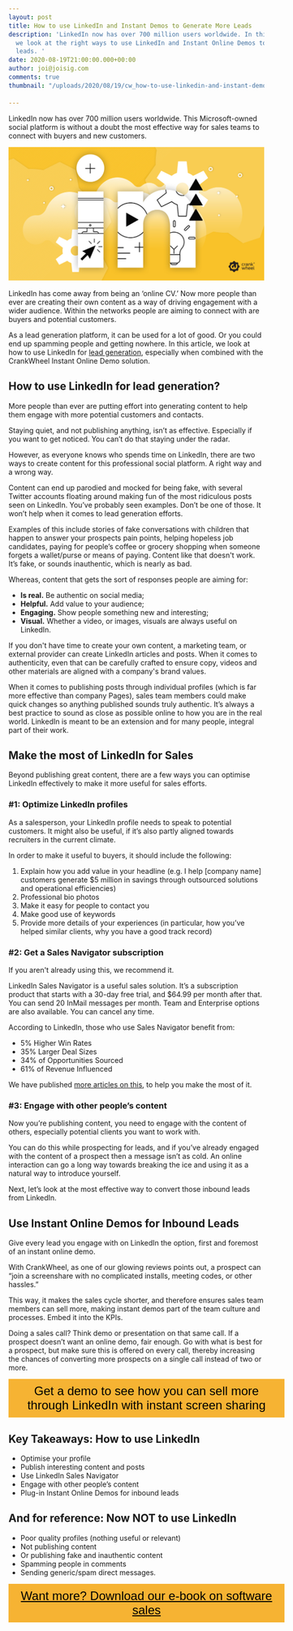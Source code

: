 ```yaml
---
layout: post
title: How to use LinkedIn and Instant Demos to Generate More Leads
description: 'LinkedIn now has over 700 million users worldwide. In this article,
  we look at the right ways to use LinkedIn and Instant Online Demos to generate sales
  leads. '
date: 2020-08-19T21:00:00.000+00:00
author: joi@joisig.com
comments: true
thumbnail: "/uploads/2020/08/19/cw_how-to-use-linkedin-and-instant-demos-to-generate-more-leads.jpg"

---
```

LinkedIn now has over 700 million users worldwide. This Microsoft-owned social platform is without a doubt the most effective way for sales teams to connect with buyers and new customers.

![](/uploads/2020/08/19/cw_how-to-use-linkedin-and-instant-demos-to-generate-more-leads.jpg)

LinkedIn has come away from being an ‘online CV.’ Now more people than ever are creating their own content as a way of driving engagement with a wider audience. Within the networks people are aiming to connect with are buyers and potential customers.

As a lead generation platform, it can be used for a lot of good. Or you could end up spamming people and getting nowhere. In this article, we look at how to use LinkedIn for [lead generation](https://aeroleads.com/blog/lead-generation-tools/), especially when combined with the CrankWheel Instant Online Demo solution.

## How to use LinkedIn for lead generation?

More people than ever are putting effort into generating content to help them engage with more potential customers and contacts.

Staying quiet, and not publishing anything, isn’t as effective. Especially if you want to get noticed. You can’t do that staying under the radar.

However, as everyone knows who spends time on LinkedIn, there are two ways to create content for this professional social platform. A right way and a wrong way.

Content can end up parodied and mocked for being fake, with several Twitter accounts floating around making fun of the most ridiculous posts seen on LinkedIn. You’ve probably seen examples. Don’t be one of those. It won’t help when it comes to lead generation efforts.

Examples of this include stories of fake conversations with children that happen to answer your prospects pain points, helping hopeless job candidates, paying for people’s coffee or grocery shopping when someone forgets a wallet/purse or means of paying. Content like that doesn't work. It’s fake, or sounds inauthentic, which is nearly as bad.

Whereas, content that gets the sort of responses people are aiming for:

* **Is real.** Be authentic on social media;
* **Helpful.** Add value to your audience;
* **Engaging.** Show people something new and interesting;
* **Visual.** Whether a video, or images, visuals are always useful on LinkedIn.

If you don't have time to create your own content, a marketing team, or external provider can create LinkedIn articles and posts. When it comes to authenticity, even that can be carefully crafted to ensure copy, videos and other materials are aligned with a company's brand values.

When it comes to publishing posts through individual profiles (which is far more effective than company Pages), sales team members could make quick changes so anything published sounds truly authentic. It’s always a best practice to sound as close as possible online to how you are in the real world. LinkedIn is meant to be an extension and for many people, integral part of their work.

## Make the most of LinkedIn for Sales

Beyond publishing great content, there are a few ways you can optimise LinkedIn effectively to make it more useful for sales efforts.

### #1: Optimize LinkedIn profiles

As a salesperson, your LinkedIn profile needs to speak to potential customers. It might also be useful, if it’s also partly aligned towards recruiters in the current climate.

In order to make it useful to buyers, it should include the following:

1. Explain how you add value in your headline (e.g. I help \[company name\] customers generate $5 million in savings through outsourced solutions and operational efficiencies)
2. Professional bio photos
3. Make it easy for people to contact you
4. Make good use of keywords
5. Provide more details of your experiences (in particular, how you’ve helped similar clients, why you have a good track record)

### #2: Get a Sales Navigator subscription

If you aren't already using this, we recommend it.

LinkedIn Sales Navigator is a useful sales solution. It’s a subscription product that starts with a 30-day free trial, and $64.99 per month after that. You can send 20 InMail messages per month. Team and Enterprise options are also available. You can cancel any time.

According to LinkedIn, those who use Sales Navigator benefit from:

* 5% Higher Win Rates
* 35% Larger Deal Sizes
* 34% of Opportunities Sourced
* 61% of Revenue Influenced

We have published [more articles on this](https://crankwheel.com/use-linkedin-sales-navigator-online-demos-shorten-your-sales-cycle/), to help you make the most of it.

### #3: Engage with other people’s content

Now you’re publishing content, you need to engage with the content of others, especially potential clients you want to work with.

You can do this while prospecting for leads, and if you’ve already engaged with the content of a prospect then a message isn’t as cold. An online interaction can go a long way towards breaking the ice and using it as a natural way to introduce yourself.

Next, let’s look at the most effective way to convert those inbound leads from LinkedIn.

## Use Instant Online Demos for Inbound Leads

Give every lead you engage with on LinkedIn the option, first and foremost of an instant online demo.

With CrankWheel, as one of our glowing reviews points out, a prospect can “join a screenshare with no complicated installs, meeting codes, or other hassles.”

This way, it makes the sales cycle shorter, and therefore ensures sales team members can sell more, making instant demos part of the team culture and processes. Embed it into the KPIs.

Doing a sales call? Think demo or presentation on that same call. If a prospect doesn’t want an online demo, fair enough. Go with what is best for a prospect, but make sure this is offered on every call, thereby increasing the chances of converting more prospects on a single call instead of two or more.

<style>

.btn-signup {

padding-top: 11px !important;

border-radius: 0px !important;

background-color: #f6b333;

text-align: center;

padding: 10px 20px !important;

border: 0px !important;

width: 100%;

margin-bottom: 20px;

}

.btn-signup a {

color: black !important;

font-family: 'Titillium Web', sans-serif;

font-size: 24px !important;

font-weight: normal !important;

}

</style>

<div class="btn-signup"><a style="cursor: pointer;" class="crankwheel-com-showu-launch-button">Get a demo to see how you can sell more through LinkedIn with instant screen sharing</a></div>

## Key Takeaways: How to use LinkedIn

* Optimise your profile
* Publish interesting content and posts
* Use LinkedIn Sales Navigator
* Engage with other people’s content
* Plug-in Instant Online Demos for inbound leads

## And for reference: Now NOT to use LinkedIn

* Poor quality profiles (nothing useful or relevant)
* Not publishing content
* Or publishing fake and inauthentic content
* Spamming people in comments
* Sending generic/spam direct messages.

<style> .btn-signup { padding-top: 11px !important; border-radius: 0px !important; background-color: #f6b333; text-align: center; padding: 10px 20px !important; border: 0px !important; width: 100%; margin-bottom: 20px; } .btn-signup a { color: black !important; font-family: 'Titillium Web', sans-serif; font-size: 24px !important; font-weight: normal !important; } </style>

<div class="btn-signup"><a style="cursor: pointer;" href="/sign-up-to-download">Want more? Download our e-book on software sales</a></div>